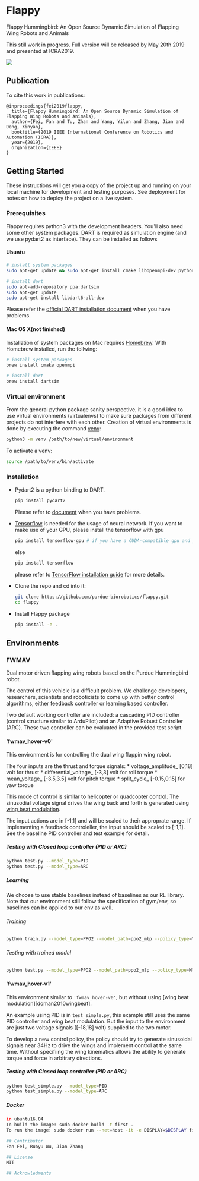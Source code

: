# Flappy

Flappy Hummingbird: An Open Source Dynamic Simulation of Flapping Wing Robots and Animals

This still work in progress. Full version will be released by May 20th 2019 and presented at ICRA2019.

![](demo.gif)

## Publication

To cite this work in publications:

	@inproceedings{fei2019flappy,
	  title={Flappy Hummingbird: An Open Source Dynamic Simulation of Flapping Wing Robots and Animals},
	  author={Fei, Fan and Tu, Zhan and Yang, Yilun and Zhang, Jian and Deng, Xinyan},
	  booktitle={2019 IEEE International Conference on Robotics and Automation (ICRA)},
	  year={2019},
	  organization={IEEE}
	}

## Getting Started

These instructions will get you a copy of the project up and running on your local machine for development and testing purposes. See deployment for notes on how to deploy the project on a live system.

### Prerequisites

Flappy requires python3 with the development headers. You'll also need some other system packages. DART is required as simulation engine (and we use pydart2 as interface). They can be installed as follows

#### Ubuntu

```zsh
# install system packages
sudo apt-get update && sudo apt-get install cmake libopenmpi-dev python3-dev zlib1g-dev swig python3-pip python3-pyqt4 python3-pyqt4.qtopengl

# install dart
sudo apt-add-repository ppa:dartsim
sudo apt-get update
sudo apt-get install libdart6-all-dev
```

Please refer the [official DART installation document](https://github.com/dartsim/dart/wiki/Installation) when you have problems. 

#### Mac OS X(not finished)
Installation of system packages on Mac requires [Homebrew](https://brew.sh). With Homebrew installed, run the follwing:
```bash
# install system packages
brew install cmake openmpi

# install dart
brew install dartsim
```

### Virtual environment
From the general python package sanity perspective, it is a good idea to use virtual environments (virtualenvs) to make sure packages from different projects do not interfere with each other. Creation of virtual environments is done by executing the command [venv](https://docs.python.org/3/library/venv.html#module-venv):

```zsh
python3 -m venv /path/to/new/virtual/environment
```

To activate a venv:

```zsh
source /path/to/venv/bin/activate
```

### Installation
- Pydart2 is a python binding to DART. 

    ```zsh
    pip install pydart2
    ```
    Please refer to [document](https://pydart2.readthedocs.io/en/latest/install.html) when you have problems.

- [Tensorflow](https://github.com/tensorflow/tensorflow) is needed for the usage of neural network. If you want to make use of your GPU, please install the tensorflow with gpu

    ```zsh
    pip install tensorflow-gpu # if you have a CUDA-compatible gpu and proper drivers
    ```
    else
    ```zsh
    pip install tensorflow
    ```
    please refer to [TensorFlow installation guide](https://www.tensorflow.org/install/)
    for more details. 
  
- Clone the repo and cd into it:
    ```zsh
    git clone https://github.com/purdue-biorobotics/flappy.git
    cd flappy
    ```
    
- Install Flappy package
    ```zsh
    pip install -e .
    ```

## Environments
### FWMAV
Dual motor driven flapping wing robots based on the Purdue Hummingbird robot.

The control of this vehicle is a difficult problem. We challenge developers, researchers, scientists and roboticists to come up with better control algorithms, either feedback controller or learning based controller.

Two default working controller are included: a cascading PID controller (control structure similar to ArduPilot) and an Adaptive Robust Controller (ARC). These two controller can be evaluated in the provided test script.

#### 'fwmav_hover-v0'
This environment is for controlling the dual wing flappin wing robot.

The four inputs are the thrust and torque signals:
    * voltage_amplitude_ [0,18] volt for thrust
    * differential_voltage_ [-3,3] volt for roll torque
    * mean_voltage_ [-3.5,3.5] volt for pitch torque
    * split_cycle_ [-0.15,0.15] for yaw torque

This mode of control is similar to helicopter or quadcopter control. The sinusodial voltage signal drives the wing back and forth is generated using [wing beat modulation](https://arc.aiaa.org/doi/10.2514/1.47146).

The input actions are in [-1,1] and will be scaled to their approprate range. If implementing a feedback controleller, the input should be scaled to [-1,1]. See the baseline PID controller and test example for detail.

##### Testing with Closed loop controller (PID or ARC)
```zsh
python test.py --model_type=PID
python test.py --model_type=ARC
```

##### Learning
We choose to use stable baselines instead of baselines as our RL library. Note that our environment still follow the specification of gym/env, so baselines can be applied to our env as well.

###### Training
```zsh
python train.py --model_type=PPO2 --model_path=ppo2_mlp --policy_type=MlpPolicy --n_cpu=12 --time_step=100000
```

###### Testing with trained model
```zsh
python test.py --model_type=PPO2 --model_path=ppo2_mlp --policy_type=MlpPolicy
```

#### 'fwmav_hover-v1'
This environment similar to `'fwmav_hover-v0'`, but without using [wing beat modulation][doman2010wingbeat].

An example using PID is in `test_simple.py`, this example still uses the same PID controller and wing beat modulation. But the input to the environment are just two voltage signals ([-18,18] volt) supplied to the two motor.

To develop a new control policy, the policy should try to generate sinusoidal signals near 34Hz to drive the wings and implement control at the same time. Without specifiing the wing kinematics allows the ability to generate torque and force in arbitrary directions.

##### Testing with Closed loop controller (PID or ARC)
```zsh
python test_simple.py --model_type=PID
python test_simple.py --model_type=ARC
```
##### Docker
```zsh
in ubuntu16.04
To build the image: sudo docker build -t first .
To run the image: sudo docker run --net=host -it -e DISPLAY=$DISPLAY first

## Contributor
Fan Fei, Ruoyu Wu, Jian Zhang

## License
MIT

## Acknowledments

